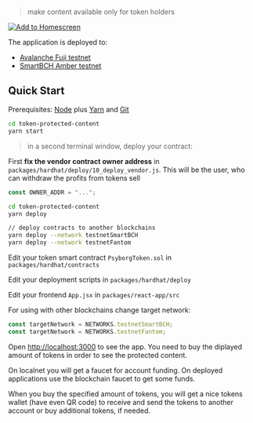 #

> make content available only for token holders

[![Add to Homescreen](https://img.shields.io/badge/Skynet-Add%20To%20Homescreen-00c65e?logo=skynet&labelColor=0d0d0d)](https://homescreen.hns.siasky.net/#/skylink/AQB_z2Ur8ml3DcCYhrB_7s8LnOUAcaRD0PRZjLyoeON1qg)

The application is deployed to:

- [Avalanche Fuji testnet](https://fuji-content.surge.sh/)
- [SmartBCH Amber testnet](https://token-protect.surge.sh/)

## Quick Start

Prerequisites: [Node](https://nodejs.org/en/download/) plus [Yarn](https://classic.yarnpkg.com/en/docs/install/) and [Git](https://git-scm.com/downloads)

```bash
cd token-protected-content
yarn start
```

> in a second terminal window, deploy your contract:

First **fix the vendor contract owner address** in `packages/hardhat/deploy/10_deploy_vendor.js`. This will be the user, who can withdraw the profits from tokens sell

```js
const OWNER_ADDR = "...";
```

```bash
cd token-protected-content
yarn deploy

// deploy contracts to another blockchains
yarn deploy --network testnetSmartBCH
yarn deploy --network testnetFantom
```

Edit your token smart contract `PsyborgToken.sol` in `packages/hardhat/contracts`

Edit your deployment scripts in `packages/hardhat/deploy`

Edit your frontend `App.jsx` in `packages/react-app/src`

For using with other blockchains change target network:

```js
const targetNetwork = NETWORKS.testnetSmartBCH;
const targetNetwork = NETWORKS.testnetFantom;
```

Open [http://localhost:3000](http://localhost:3000) to see the app. You need to buy the diplayed amount of tokens in order to see the protected content.

On localnet you will get a faucet for account funding. On deployed applications use the blockchain faucet to get some funds.

When you buy the specified amount of tokens, you will get a nice tokens wallet (have even QR code) to receive and send the tokens to another account or buy additional tokens, if needed.
